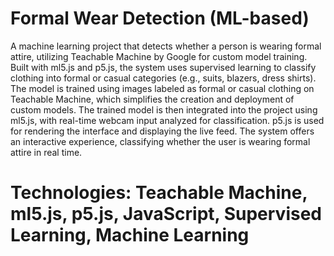 # Formal Wear Detection (ML-based)


A machine learning project that detects whether a person is wearing formal attire, utilizing Teachable Machine by Google for custom model training. Built with ml5.js and p5.js, the system uses supervised learning to classify clothing into formal or casual categories (e.g., suits, blazers, dress shirts). The model is trained using images labeled as formal or casual clothing on Teachable Machine, which simplifies the creation and deployment of custom models. The trained model is then integrated into the project using ml5.js, with real-time webcam input analyzed for classification. p5.js is used for rendering the interface and displaying the live feed. The system offers an interactive experience, classifying whether the user is wearing formal attire in real time.

# Technologies: Teachable Machine, ml5.js, p5.js, JavaScript, Supervised Learning, Machine Learning
